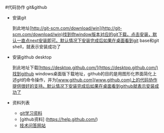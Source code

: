 #代码协作 git&github
- 安装git
  
  到此地址[http://git-scm.com/download/win](http://git-scm.com/download/win)找到你window版本对应的git下载。点击安装，默认一直点next安装即可。默认情况下安装完成后如果在桌面看到git base和git shell，就表示安装成功了
  
- 安装github desktop

  到此地址下载[https://desktop.github.com/](https://desktop.github.com/)找到github windows桌面版下载地址，github的目的是用图形化界面简化上述git的命令操作，并为[www.github.com](www.github.com)上的代码协作提供很好的支持。默认情况下安装完成后如果在桌面看到github就表示安装成功了

- 资料列表  

   - [git学习资料](https://git-scm.com/book/zh/v2)
   - [github资料]  (https://help.github.com/)
   - [技术问答网站](http://stackoverflow.com/questions/tagged/dart)